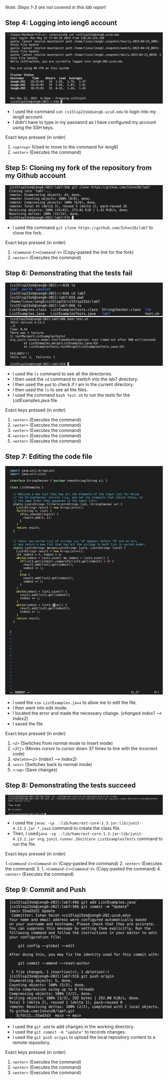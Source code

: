 *Note: Steps 1-3 are not covered in this lab report*

## Step 4: Logging into ieng6 account

![Image](ieng6.png)

* I used the command ```ssh cs15lsp23sk@ieng6.ucsd.edu``` to login into my ieng6 account.
* I didn't have to type in my password as I have configured my account using the SSH keys.

Exact keys pressed (in order)

1. *```<up><up>```* (Used to move to the command for ieng6)
2. *```<enter>```* (Executes the command)

## Step 5: Cloning my fork of the repository from my Github account

![Image](clone.png)

* I used the command ```git clone https://github.com/Ishxn20/lab7``` to clone the fork.

Exact keys pressed (in order)

1. *```<Command-C><Command-V>```* (Copy-pasted the link for the fork)
2. *```<enter>```* (Executes the command)

## Step 6: Demonstrating that the tests fail

![Image](D1.png)
![Image](D.png)

* I used the ```ls``` command to see all the directories.
* I then used the ```cd``` command to switch into the lab7 directory.
* I then used the ```pwd``` to check if I am in the current directory.
* I then used the ```ls``` to see all the files.
* I used the command ```bash test.sh``` to run the tests for the ListExamples.java file.

Exact keys pressed (in order)

1. *```<enter>```* (Executes the command)
2. *```<enter>```* (Executes the command)
3. *```<enter>```* (Executes the command)
4. *```<enter>```* (Executes the command)
5. *```<enter>```* (Executes the command)

## Step 7: Editing the code file

![Image](E.png)

* I used the ```vim ListExamples.java``` to allow me to edit the file.
* I then went into edit mode.
* I located the error and made the necessary change. (*changed index1 --> index2*)
* I saved the file 

Exact keys pressed (in order)

1. *```<I>```* (Switches from normal mode to insert mode)
2. *```<37j>```* (Moves cursor to cursor down 37 times to line with the incorrect code)
3. *```<Delete><2>```* (index1 --> index2)
4. *```<esc>```* (Switches back to normal mode)
5. *```<:wq>```* (Save changes)

## Step 8: Demonstrating the tests succeed

![Image](S.png)

* I used the ```javac -cp .:lib/hamcrest-core-1.3.jar:lib/junit-4.13.2.jar *.java``` command to create the class file.
* Then, I used```java -cp .:lib/hamcrest-core-1.3.jar:lib/junit-4.13.2.jar org.junit.runner.JUnitCore ListExamplesTests``` command to run the file.

Exact keys pressed (in order)

1.*```<Command-C><Command-V>```* (Copy-pasted the command)
2. *```<enter>```* (Executes the command)
3. 1. *```<Command-C><Command-V>```* (Copy-pasted the command)
4. *```<enter>```* (Executes the command)

## Step 9: Commit and Push

![Image](P.png)

* I used the ```git add``` to add changes in the working directory.
* I used the ```git commit -m "update"``` to records changes.
* I used the ```git push origin``` to upload the local repository content to a remote repository.

Exact keys pressed (in order)

1. *```<enter>```* (Executes the command)
2. *```<enter>```* (Executes the command)
3. *```<enter>```* (Executes the command)
















